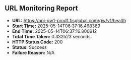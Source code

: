 ## URL Monitoring Report

- **URL:** https://api-gw1-prod1.fisglobal.com/gw/v1/health
- **Start Time:** 2025-05-14T06:37:16.468389
- **End Time:** 2025-05-14T06:37:16.800912
- **Total Time Taken:** 0.332523 seconds
- **HTTP Status Code:** 200
- **Status:** Success
- **Failure Reason:** N/A
